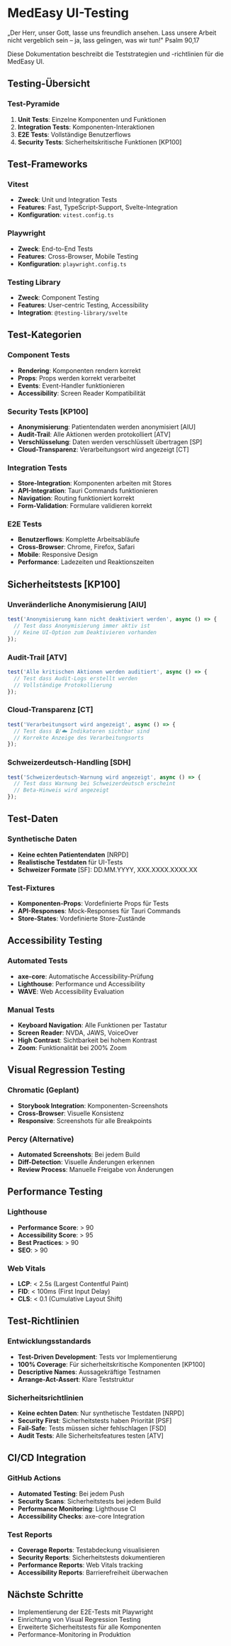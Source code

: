 # MedEasy UI-Testing

„Der Herr, unser Gott, lasse uns freundlich ansehen. Lass unsere Arbeit nicht vergeblich sein – ja, lass gelingen, was wir tun!" Psalm 90,17

Diese Dokumentation beschreibt die Teststrategien und -richtlinien für die MedEasy UI.

## Testing-Übersicht

### Test-Pyramide
1. **Unit Tests**: Einzelne Komponenten und Funktionen
2. **Integration Tests**: Komponenten-Interaktionen
3. **E2E Tests**: Vollständige Benutzerflows
4. **Security Tests**: Sicherheitskritische Funktionen [KP100]

## Test-Frameworks

### Vitest
- **Zweck**: Unit und Integration Tests
- **Features**: Fast, TypeScript-Support, Svelte-Integration
- **Konfiguration**: `vitest.config.ts`

### Playwright
- **Zweck**: End-to-End Tests
- **Features**: Cross-Browser, Mobile Testing
- **Konfiguration**: `playwright.config.ts`

### Testing Library
- **Zweck**: Component Testing
- **Features**: User-centric Testing, Accessibility
- **Integration**: `@testing-library/svelte`

## Test-Kategorien

### Component Tests
- **Rendering**: Komponenten rendern korrekt
- **Props**: Props werden korrekt verarbeitet
- **Events**: Event-Handler funktionieren
- **Accessibility**: Screen Reader Kompatibilität

### Security Tests [KP100]
- **Anonymisierung**: Patientendaten werden anonymisiert [AIU]
- **Audit-Trail**: Alle Aktionen werden protokolliert [ATV]
- **Verschlüsselung**: Daten werden verschlüsselt übertragen [SP]
- **Cloud-Transparenz**: Verarbeitungsort wird angezeigt [CT]

### Integration Tests
- **Store-Integration**: Komponenten arbeiten mit Stores
- **API-Integration**: Tauri Commands funktionieren
- **Navigation**: Routing funktioniert korrekt
- **Form-Validation**: Formulare validieren korrekt

### E2E Tests
- **Benutzerflows**: Komplette Arbeitsabläufe
- **Cross-Browser**: Chrome, Firefox, Safari
- **Mobile**: Responsive Design
- **Performance**: Ladezeiten und Reaktionszeiten

## Sicherheitstests [KP100]

### Unveränderliche Anonymisierung [AIU]
```typescript
test('Anonymisierung kann nicht deaktiviert werden', async () => {
  // Test dass Anonymisierung immer aktiv ist
  // Keine UI-Option zum Deaktivieren vorhanden
});
```

### Audit-Trail [ATV]
```typescript
test('Alle kritischen Aktionen werden auditiert', async () => {
  // Test dass Audit-Logs erstellt werden
  // Vollständige Protokollierung
});
```

### Cloud-Transparenz [CT]
```typescript
test('Verarbeitungsort wird angezeigt', async () => {
  // Test dass 🔒/☁️ Indikatoren sichtbar sind
  // Korrekte Anzeige des Verarbeitungsorts
});
```

### Schweizerdeutsch-Handling [SDH]
```typescript
test('Schweizerdeutsch-Warnung wird angezeigt', async () => {
  // Test dass Warnung bei Schweizerdeutsch erscheint
  // Beta-Hinweis wird angezeigt
});
```

## Test-Daten

### Synthetische Daten
- **Keine echten Patientendaten** [NRPD]
- **Realistische Testdaten** für UI-Tests
- **Schweizer Formate** [SF]: DD.MM.YYYY, XXX.XXXX.XXXX.XX

### Test-Fixtures
- **Komponenten-Props**: Vordefinierte Props für Tests
- **API-Responses**: Mock-Responses für Tauri Commands
- **Store-States**: Vordefinierte Store-Zustände

## Accessibility Testing

### Automated Tests
- **axe-core**: Automatische Accessibility-Prüfung
- **Lighthouse**: Performance und Accessibility
- **WAVE**: Web Accessibility Evaluation

### Manual Tests
- **Keyboard Navigation**: Alle Funktionen per Tastatur
- **Screen Reader**: NVDA, JAWS, VoiceOver
- **High Contrast**: Sichtbarkeit bei hohem Kontrast
- **Zoom**: Funktionalität bei 200% Zoom

## Visual Regression Testing

### Chromatic (Geplant)
- **Storybook Integration**: Komponenten-Screenshots
- **Cross-Browser**: Visuelle Konsistenz
- **Responsive**: Screenshots für alle Breakpoints

### Percy (Alternative)
- **Automated Screenshots**: Bei jedem Build
- **Diff-Detection**: Visuelle Änderungen erkennen
- **Review Process**: Manuelle Freigabe von Änderungen

## Performance Testing

### Lighthouse
- **Performance Score**: > 90
- **Accessibility Score**: > 95
- **Best Practices**: > 90
- **SEO**: > 90

### Web Vitals
- **LCP**: < 2.5s (Largest Contentful Paint)
- **FID**: < 100ms (First Input Delay)
- **CLS**: < 0.1 (Cumulative Layout Shift)

## Test-Richtlinien

### Entwicklungsstandards
- **Test-Driven Development**: Tests vor Implementierung
- **100% Coverage**: Für sicherheitskritische Komponenten [KP100]
- **Descriptive Names**: Aussagekräftige Testnamen
- **Arrange-Act-Assert**: Klare Teststruktur

### Sicherheitsrichtlinien
- **Keine echten Daten**: Nur synthetische Testdaten [NRPD]
- **Security First**: Sicherheitstests haben Priorität [PSF]
- **Fail-Safe**: Tests müssen sicher fehlschlagen [FSD]
- **Audit Tests**: Alle Sicherheitsfeatures testen [ATV]

## CI/CD Integration

### GitHub Actions
- **Automated Testing**: Bei jedem Push
- **Security Scans**: Sicherheitstests bei jedem Build
- **Performance Monitoring**: Lighthouse CI
- **Accessibility Checks**: axe-core Integration

### Test Reports
- **Coverage Reports**: Testabdeckung visualisieren
- **Security Reports**: Sicherheitstests dokumentieren
- **Performance Reports**: Web Vitals tracking
- **Accessibility Reports**: Barrierefreiheit überwachen

## Nächste Schritte

- Implementierung der E2E-Tests mit Playwright
- Einrichtung von Visual Regression Testing
- Erweiterte Sicherheitstests für alle Komponenten
- Performance-Monitoring in Produktion
